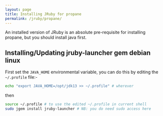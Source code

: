 ```yaml
---
layout: page
title: Installing JRuby for propane
permalink: /jruby/propane/
---
```


An installed version of JRuby is an absolute pre-requisite for installing propane, but you should install java first.

## Installing/Updating jruby-launcher gem debian linux

First set the `JAVA_HOME` environmental variable, you can do this by editing the `~/.profile` file:-

```bash
echo "export JAVA_HOME=/opt/jdk13 >> ~/.profile" # wherever
```
then
```bash
source ~/.profile # to use the edited ~/.profile in current shell
sudo jgem install jruby-launcher # NB: you do need sudo access here
```
